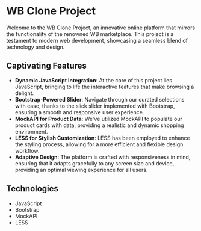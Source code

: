 # WB Clone Project

Welcome to the WB Clone Project, an innovative online platform that mirrors the functionality of the renowned WB marketplace. This project is a testament to modern web development, showcasing a seamless blend of technology and design.

## Captivating Features

- **Dynamic JavaScript Integration**: At the core of this project lies JavaScript, bringing to life the interactive features that make browsing a delight.
- **Bootstrap-Powered Slider**: Navigate through our curated selections with ease, thanks to the slick slider implemented with Bootstrap, ensuring a smooth and responsive user experience.
- **MockAPI for Product Data**: We've utilized MockAPI to populate our product cards with data, providing a realistic and dynamic shopping environment.
- **LESS for Stylish Customization**: LESS has been employed to enhance the styling process, allowing for a more efficient and flexible design workflow.
- **Adaptive Design**: The platform is crafted with responsiveness in mind, ensuring that it adapts gracefully to any screen size and device, providing an optimal viewing experience for all users.

## Technologies

- JavaScript
- Bootstrap
- MockAPI
- LESS